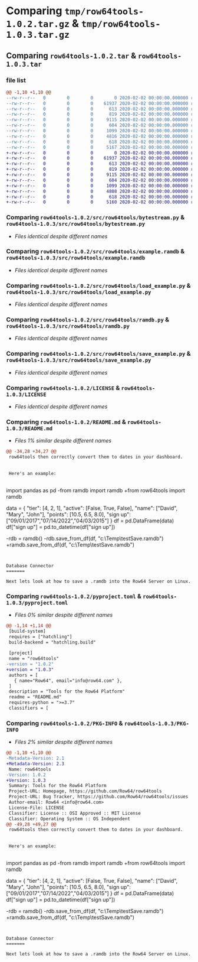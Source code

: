 # Comparing `tmp/row64tools-1.0.2.tar.gz` & `tmp/row64tools-1.0.3.tar.gz`

## Comparing `row64tools-1.0.2.tar` & `row64tools-1.0.3.tar`

### file list

```diff
@@ -1,10 +1,10 @@
--rw-r--r--   0        0        0        0 2020-02-02 00:00:00.000000 row64tools-1.0.2/src/row64tools/__init__.py
--rw-r--r--   0        0        0    61937 2020-02-02 00:00:00.000000 row64tools-1.0.2/src/row64tools/bytestream.py
--rw-r--r--   0        0        0      613 2020-02-02 00:00:00.000000 row64tools-1.0.2/src/row64tools/example.ramdb
--rw-r--r--   0        0        0      819 2020-02-02 00:00:00.000000 row64tools-1.0.2/src/row64tools/load_example.py
--rw-r--r--   0        0        0     9115 2020-02-02 00:00:00.000000 row64tools-1.0.2/src/row64tools/ramdb.py
--rw-r--r--   0        0        0      604 2020-02-02 00:00:00.000000 row64tools-1.0.2/src/row64tools/save_example.py
--rw-r--r--   0        0        0     1099 2020-02-02 00:00:00.000000 row64tools-1.0.2/LICENSE
--rw-r--r--   0        0        0     4816 2020-02-02 00:00:00.000000 row64tools-1.0.2/README.md
--rw-r--r--   0        0        0      618 2020-02-02 00:00:00.000000 row64tools-1.0.2/pyproject.toml
--rw-r--r--   0        0        0     5167 2020-02-02 00:00:00.000000 row64tools-1.0.2/PKG-INFO
+-rw-r--r--   0        0        0        0 2020-02-02 00:00:00.000000 row64tools-1.0.3/src/row64tools/__init__.py
+-rw-r--r--   0        0        0    61937 2020-02-02 00:00:00.000000 row64tools-1.0.3/src/row64tools/bytestream.py
+-rw-r--r--   0        0        0      613 2020-02-02 00:00:00.000000 row64tools-1.0.3/src/row64tools/example.ramdb
+-rw-r--r--   0        0        0      819 2020-02-02 00:00:00.000000 row64tools-1.0.3/src/row64tools/load_example.py
+-rw-r--r--   0        0        0     9115 2020-02-02 00:00:00.000000 row64tools-1.0.3/src/row64tools/ramdb.py
+-rw-r--r--   0        0        0      604 2020-02-02 00:00:00.000000 row64tools-1.0.3/src/row64tools/save_example.py
+-rw-r--r--   0        0        0     1099 2020-02-02 00:00:00.000000 row64tools-1.0.3/LICENSE
+-rw-r--r--   0        0        0     4808 2020-02-02 00:00:00.000000 row64tools-1.0.3/README.md
+-rw-r--r--   0        0        0      618 2020-02-02 00:00:00.000000 row64tools-1.0.3/pyproject.toml
+-rw-r--r--   0        0        0     5160 2020-02-02 00:00:00.000000 row64tools-1.0.3/PKG-INFO
```

### Comparing `row64tools-1.0.2/src/row64tools/bytestream.py` & `row64tools-1.0.3/src/row64tools/bytestream.py`

 * *Files identical despite different names*

### Comparing `row64tools-1.0.2/src/row64tools/example.ramdb` & `row64tools-1.0.3/src/row64tools/example.ramdb`

 * *Files identical despite different names*

### Comparing `row64tools-1.0.2/src/row64tools/load_example.py` & `row64tools-1.0.3/src/row64tools/load_example.py`

 * *Files identical despite different names*

### Comparing `row64tools-1.0.2/src/row64tools/ramdb.py` & `row64tools-1.0.3/src/row64tools/ramdb.py`

 * *Files identical despite different names*

### Comparing `row64tools-1.0.2/src/row64tools/save_example.py` & `row64tools-1.0.3/src/row64tools/save_example.py`

 * *Files identical despite different names*

### Comparing `row64tools-1.0.2/LICENSE` & `row64tools-1.0.3/LICENSE`

 * *Files identical despite different names*

### Comparing `row64tools-1.0.2/README.md` & `row64tools-1.0.3/README.md`

 * *Files 1% similar despite different names*

```diff
@@ -34,28 +34,27 @@
 row64tools then correctly convert them to dates in your dashboard.
 
 
 Here's an example:
 
 ```
 import pandas as pd
-from ramdb import ramdb
+from row64tools import ramdb
 
 data = {
   "tier": [4, 2, 1],
   "active": [False, True, False],
   "name": ["David", "Mary", "John"],
   "points": [10.5, 6.5, 8.0],
   "sign up": ["09/01/2017","07/14/2022","04/03/2015"]
 }
 df = pd.DataFrame(data)
 df["sign up"] = pd.to_datetime(df["sign up"])
 
-rdb = ramdb()
-rdb.save_from_df(df, "c:\\Temp\\testSave.ramdb")
+ramdb.save_from_df(df, "c:\\Temp\\testSave.ramdb")
 ```
 
 
 Database Connector
 =======
 
 Next lets look at how to save a .ramdb into the Row64 Server on Linux.
```

### Comparing `row64tools-1.0.2/pyproject.toml` & `row64tools-1.0.3/pyproject.toml`

 * *Files 0% similar despite different names*

```diff
@@ -1,14 +1,14 @@
 [build-system]
 requires = ["hatchling"]
 build-backend = "hatchling.build"
 
 [project]
 name = "row64tools"
-version = "1.0.2"
+version = "1.0.3"
 authors = [
   { name="Row64", email="info@row64.com" },
 ]
 description = "Tools for the Row64 Platform"
 readme = "README.md"
 requires-python = ">=3.7"
 classifiers = [
```

### Comparing `row64tools-1.0.2/PKG-INFO` & `row64tools-1.0.3/PKG-INFO`

 * *Files 2% similar despite different names*

```diff
@@ -1,10 +1,10 @@
-Metadata-Version: 2.1
+Metadata-Version: 2.3
 Name: row64tools
-Version: 1.0.2
+Version: 1.0.3
 Summary: Tools for the Row64 Platform
 Project-URL: Homepage, https://github.com/Row64/row64tools
 Project-URL: Bug Tracker, https://github.com/Row64/row64tools/issues
 Author-email: Row64 <info@row64.com>
 License-File: LICENSE
 Classifier: License :: OSI Approved :: MIT License
 Classifier: Operating System :: OS Independent
@@ -49,28 +49,27 @@
 row64tools then correctly convert them to dates in your dashboard.
 
 
 Here's an example:
 
 ```
 import pandas as pd
-from ramdb import ramdb
+from row64tools import ramdb
 
 data = {
   "tier": [4, 2, 1],
   "active": [False, True, False],
   "name": ["David", "Mary", "John"],
   "points": [10.5, 6.5, 8.0],
   "sign up": ["09/01/2017","07/14/2022","04/03/2015"]
 }
 df = pd.DataFrame(data)
 df["sign up"] = pd.to_datetime(df["sign up"])
 
-rdb = ramdb()
-rdb.save_from_df(df, "c:\\Temp\\testSave.ramdb")
+ramdb.save_from_df(df, "c:\\Temp\\testSave.ramdb")
 ```
 
 
 Database Connector
 =======
 
 Next lets look at how to save a .ramdb into the Row64 Server on Linux.
```

